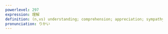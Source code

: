 ```yaml
---
powerlevel: 297
expression: 理解
definition: (n,vs) understanding; comprehension; appreciation; sympathy; (P)
pronunciation: りかい
---
```

